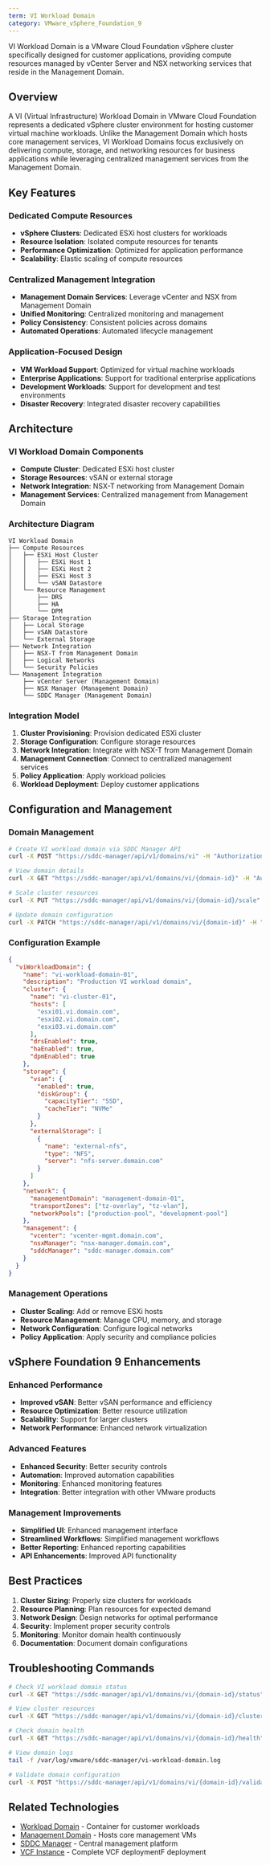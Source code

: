 ```yaml
---
term: VI Workload Domain
category: VMware_vSphere_Foundation_9
---
```


VI Workload Domain is a VMware Cloud Foundation vSphere cluster specifically designed for customer applications, providing compute resources managed by vCenter Server and NSX networking services that reside in the Management Domain.

## Overview

A VI (Virtual Infrastructure) Workload Domain in VMware Cloud Foundation represents a dedicated vSphere cluster environment for hosting customer virtual machine workloads. Unlike the Management Domain which hosts core management services, VI Workload Domains focus exclusively on delivering compute, storage, and networking resources for business applications while leveraging centralized management services from the Management Domain.

## Key Features

### Dedicated Compute Resources
- **vSphere Clusters**: Dedicated ESXi host clusters for workloads
- **Resource Isolation**: Isolated compute resources for tenants
- **Performance Optimization**: Optimized for application performance
- **Scalability**: Elastic scaling of compute resources

### Centralized Management Integration
- **Management Domain Services**: Leverage vCenter and NSX from Management Domain
- **Unified Monitoring**: Centralized monitoring and management
- **Policy Consistency**: Consistent policies across domains
- **Automated Operations**: Automated lifecycle management

### Application-Focused Design
- **VM Workload Support**: Optimized for virtual machine workloads
- **Enterprise Applications**: Support for traditional enterprise applications
- **Development Workloads**: Support for development and test environments
- **Disaster Recovery**: Integrated disaster recovery capabilities

## Architecture

### VI Workload Domain Components
- **Compute Cluster**: Dedicated ESXi host cluster
- **Storage Resources**: vSAN or external storage
- **Network Integration**: NSX-T networking from Management Domain
- **Management Services**: Centralized management from Management Domain

### Architecture Diagram
```
VI Workload Domain
├── Compute Resources
│   ├── ESXi Host Cluster
│   │   ├── ESXi Host 1
│   │   ├── ESXi Host 2
│   │   ├── ESXi Host 3
│   │   └── vSAN Datastore
│   └── Resource Management
│       ├── DRS
│       ├── HA
│       └── DPM
├── Storage Integration
│   ├── Local Storage
│   ├── vSAN Datastore
│   └── External Storage
├── Network Integration
│   ├── NSX-T from Management Domain
│   ├── Logical Networks
│   └── Security Policies
└── Management Integration
    ├── vCenter Server (Management Domain)
    ├── NSX Manager (Management Domain)
    └── SDDC Manager (Management Domain)
```

### Integration Model
1. **Cluster Provisioning**: Provision dedicated ESXi cluster
2. **Storage Configuration**: Configure storage resources
3. **Network Integration**: Integrate with NSX-T from Management Domain
4. **Management Connection**: Connect to centralized management services
5. **Policy Application**: Apply workload policies
6. **Workload Deployment**: Deploy customer applications

## Configuration and Management

### Domain Management
```bash
# Create VI workload domain via SDDC Manager API
curl -X POST "https://sddc-manager/api/v1/domains/vi" -H "Authorization: Bearer <token>" -d @vi-workload-domain-config.json

# View domain details
curl -X GET "https://sddc-manager/api/v1/domains/vi/{domain-id}" -H "Authorization: Bearer <token>"

# Scale cluster resources
curl -X PUT "https://sddc-manager/api/v1/domains/vi/{domain-id}/scale" -H "Authorization: Bearer <token>" -d '{"hostCount": 5}'

# Update domain configuration
curl -X PATCH "https://sddc-manager/api/v1/domains/vi/{domain-id}" -H "Authorization: Bearer <token>" -d @updated-config.json
```

### Configuration Example
```json
{
  "viWorkloadDomain": {
    "name": "vi-workload-domain-01",
    "description": "Production VI workload domain",
    "cluster": {
      "name": "vi-cluster-01",
      "hosts": [
        "esxi01.vi.domain.com",
        "esxi02.vi.domain.com",
        "esxi03.vi.domain.com"
      ],
      "drsEnabled": true,
      "haEnabled": true,
      "dpmEnabled": true
    },
    "storage": {
      "vsan": {
        "enabled": true,
        "diskGroup": {
          "capacityTier": "SSD",
          "cacheTier": "NVMe"
        }
      },
      "externalStorage": [
        {
          "name": "external-nfs",
          "type": "NFS",
          "server": "nfs-server.domain.com"
        }
      ]
    },
    "network": {
      "managementDomain": "management-domain-01",
      "transportZones": ["tz-overlay", "tz-vlan"],
      "networkPools": ["production-pool", "development-pool"]
    },
    "management": {
      "vcenter": "vcenter-mgmt.domain.com",
      "nsxManager": "nsx-manager.domain.com",
      "sddcManager": "sddc-manager.domain.com"
    }
  }
}
```

### Management Operations
- **Cluster Scaling**: Add or remove ESXi hosts
- **Resource Management**: Manage CPU, memory, and storage
- **Network Configuration**: Configure logical networks
- **Policy Application**: Apply security and compliance policies

## vSphere Foundation 9 Enhancements

### Enhanced Performance
- **Improved vSAN**: Better vSAN performance and efficiency
- **Resource Optimization**: Better resource utilization
- **Scalability**: Support for larger clusters
- **Network Performance**: Enhanced network virtualization

### Advanced Features
- **Enhanced Security**: Better security controls
- **Automation**: Improved automation capabilities
- **Monitoring**: Enhanced monitoring features
- **Integration**: Better integration with other VMware products

### Management Improvements
- **Simplified UI**: Enhanced management interface
- **Streamlined Workflows**: Simplified management workflows
- **Better Reporting**: Enhanced reporting capabilities
- **API Enhancements**: Improved API functionality

## Best Practices

1. **Cluster Sizing**: Properly size clusters for workloads
2. **Resource Planning**: Plan resources for expected demand
3. **Network Design**: Design networks for optimal performance
4. **Security**: Implement proper security controls
5. **Monitoring**: Monitor domain health continuously
6. **Documentation**: Document domain configurations

## Troubleshooting Commands

```bash
# Check VI workload domain status
curl -X GET "https://sddc-manager/api/v1/domains/vi/{domain-id}/status" -H "Authorization: Bearer <token>"

# View cluster resources
curl -X GET "https://sddc-manager/api/v1/domains/vi/{domain-id}/cluster" -H "Authorization: Bearer <token>"

# Check domain health
curl -X GET "https://sddc-manager/api/v1/domains/vi/{domain-id}/health" -H "Authorization: Bearer <token>"

# View domain logs
tail -f /var/log/vmware/sddc-manager/vi-workload-domain.log

# Validate domain configuration
curl -X POST "https://sddc-manager/api/v1/domains/vi/{domain-id}/validate" -H "Authorization: Bearer <token>"
```

## Related Technologies

- [Workload Domain](/glossary/term/workload-domain) - Container for customer workloads
- [Management Domain](/glossary/term/management-domain) - Hosts core management VMs
- [SDDC Manager](/glossary/term/sddc-manager) - Central management platform
- [VCF Instance](/glossary/term/vcf-instance) - Complete VCF deploymentF deployment